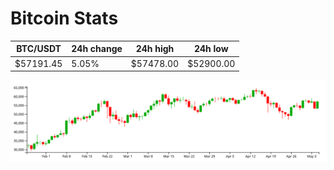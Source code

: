 # Bitcoin Stats

BTC/USDT|24h change|24h high|24h low|
|---|---|---|---|
|$57191.45|5.05%|$57478.00|$52900.00|

<img src="./chart.svg">
